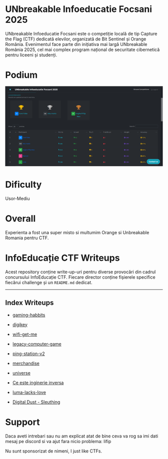 # UNbreakable Infoeducatie Focsani 2025

UNbreakable Infoeducatie Focsani este o competiție locală de tip Capture the Flag (CTF) dedicată elevilor, organizată de Bit Sentinel și Orange România. Evenimentul face parte din inițiativa mai largă UNbreakable România 2025, cel mai complex program național de securitate cibernetică pentru liceeni și studenți.

# Podium

![podium](podium.png)

# Dificulty

Usor-Mediu

# Overall

Experienta a fost una super misto si multumim Orange si Unbreakable Romania pentru CTF.

# InfoEducație CTF Writeups

Acest repository conține write-up-uri pentru diverse provocări din cadrul concursului InfoEducație CTF. Fiecare director conține fișierele specifice fiecărui challenge și un `README.md` dedicat.

---

## Index Writeups

- [gaming-habbits](./gaming-habbits/README.md) 

- [digikey](./digikey/README.md)

- [wifi-get-me](./wifi-get-me/README.md)  

- [legacy-computer-game](./legacy-computer-game/README.md)  

- [ping-station-v2](./ping-station-v2/README.md)  

- [merchandise](./merchandise/README.md)  

- [universe](./universe/README.md)

- [Ce este inginerie inversa](./Ce%20este%20inginerie%20inversa/README.md)

- [luma-lacks-love](./luma-lacks-love/README.md)

- [Digital Dust - Sleuthing](./Digital%20Dust%20-%20Sleuthing/README.md) 

# Support

Daca aveti intrebari sau nu am explicat atat de bine ceva va rog sa imi dati mesaj pe discord si va ajut fara nicio problema: lifip

Nu sunt sponsorizat de nimeni, I just like CTFs.